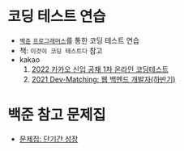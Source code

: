 # 코딩 테스트 연습
- [`백준`](https://www.acmicpc.net/) [`프로그래머스`](https://programmers.co.kr/)를 통한 코딩 테스트 연습
- 책: `이것이 코딩 테스트다` 참고
- kakao
  1. [2022 카카오 신입 공채 1차 온라인 코딩테스트](https://tech.kakao.com/2022/01/14/2022-kakao-recruitment-round-1/)
  2. [2021 Dev-Matching: 웹 백엔드 개발자(하반기)](https://programmers.co.kr/learn/challenges)

# 백준 참고 문제집
- [문제집: 단기간 성장](https://www.acmicpc.net/workbook/view/4349)
